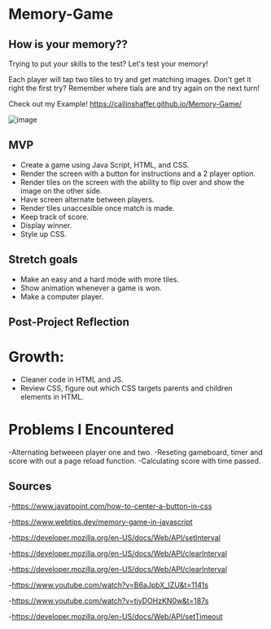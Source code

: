 # Memory-Game

## How is your memory??

Trying to put your skills to the test? Let's test your memory!

Each player will tap two tiles to try and get matching images. Don't get it right the first try? Remember where tials are and try again on the next turn!

Check out my Example!
https://cailinshaffer.github.io/Memory-Game/

![image](https://user-images.githubusercontent.com/117546971/204991481-1ccb1bd8-a2f5-4361-bf15-53cb515e6e18.png)

## MVP
- Create a game using Java Script, HTML, and CSS.
- Render the screen with a button for instructions and a 2 player option.
- Render tiles on the screen with the ability to flip over and show the image on the other side.
- Have screen alternate between players.
- Render tiles unaccesible once match is made.
- Keep track of score.
- Display winner.
- Style up CSS.

## Stretch goals
 - Make an easy and a hard mode with more tiles.
 - Show animation whenever a game is won.
 - Make a computer player.
 
 
## Post-Project Reflection
# Growth:
- Cleaner code in HTML and JS.
- Review CSS, figure out which CSS targets parents and children elements in HTML.

# Problems I Encountered
-Alternating betweeen player one and two.
-Reseting gameboard, timer and score with out a page reload function.
-Calculating score with time passed.

## Sources
-https://www.javatpoint.com/how-to-center-a-button-in-css

-https://www.webtips.dev/memory-game-in-javascript

-https://developer.mozilla.org/en-US/docs/Web/API/setInterval

-https://developer.mozilla.org/en-US/docs/Web/API/clearInterval

-https://developer.mozilla.org/en-US/docs/Web/API/clearInterval

-https://www.youtube.com/watch?v=B6aJpbX_IZU&t=1141s

-https://www.youtube.com/watch?v=tjyDOHzKN0w&t=187s

-https://developer.mozilla.org/en-US/docs/Web/API/setTimeout
